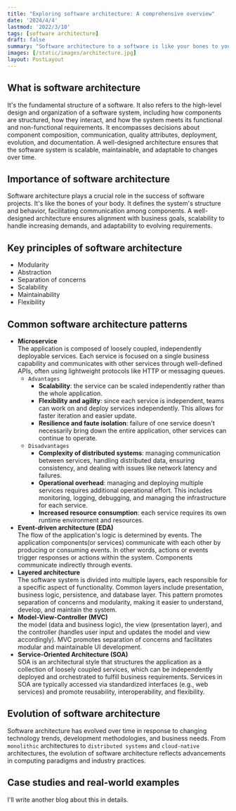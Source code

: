 ```yaml
---
title: "Exploring software architecture: A comprehensive overview"
date: '2024/4/4'
lastmod: '2022/3/10'
tags: [software architecture]
draft: false
summary: "Software architecture to a software is like your bones to your body, it's the fundamental structure of a software."
images: [/static/images/architecture.jpg]
layout: PostLayout
---
```


## What is software architecture
It's the fundamental structure of a software.
It also refers to the high-level design and organization of a software system, 
including how components are structured, how they interact, 
and how the system meets its functional and non-functional requirements.
It encompasses decisions about component composition, communication, quality attributes, deployment, evolution, and documentation. 
A well-designed architecture ensures that the software system is scalable, maintainable, and adaptable to changes over time.

## Importance of software architecture
Software architecture plays a crucial role in the success of software projects. It's like the bones of your body.
It defines the system's structure and behavior, facilitating communication among components. A well-designed architecture ensures alignment with business goals,
scalability to handle increasing demands, and adaptability to evolving requirements.

## Key principles of software architecture
- Modularity
- Abstraction
- Separation of concerns
- Scalability
- Maintainability
- Flexibility

## Common software architecture patterns
- **Microservice**  
  The application is composed of loosely coupled, independently deployable services. 
  Each service is focused on a single business capability and communicates with other services through well-defined APIs, 
  often using lightweight protocols like HTTP or messaging queues.
    - `Advantages`
      - **Scalability**: the service can be scaled independently rather than the whole application.
      - **Flexibility and agility**: since each service is independent, teams can work on and deploy services independently. This allows for faster iteration and easier update.
      - **Resilience and faute isolation**: failure of one service doesn't necessarily bring down the entire application, other services can continue to operate.
    - `Disadvantages`
      - **Complexity of distributed systems**: managing communication between services, handling distributed data, ensuring consistency, and dealing with issues like network latency and failures.
      - **Operational overhead**: managing and deploying multiple services requires additional operational effort. This includes monitoring, logging, debugging, and managing the infrastructure for each service.
      - **Increased resource consumption**: each service requires its own runtime environment and resources.
- **Event-driven architecture (EDA)**  
    The flow of the application's logic is determined by events. The application components(or services) communicate with each other by producing or consuming events.
    In other words, actions or events trigger responses or actions within the system. Components communicate indirectly through events.
- **Layered architecture**  
    The software system is divided into multiple layers, each responsible for a specific aspect of functionality. Common layers include presentation, business logic, persistence, and database layer.
    This pattern promotes separation of concerns and modularity, making it easier to understand, develop, and maintain the system.
- **Model-View-Controller (MVC)**  
  the model (data and business logic), the view (presentation layer), and the controller (handles user input and updates the model and view accordingly). 
  MVC promotes separation of concerns and facilitates modular and maintainable UI development.
- **Service-Oriented Architecture (SOA)**  
  SOA is an architectural style that structures the application as a collection of loosely coupled services, which can be independently deployed and orchestrated to fulfill business requirements. Services in SOA are typically accessed via standardized interfaces (e.g., web services) and promote reusability, interoperability, and flexibility.

## Evolution of software architecture
Software architecture has evolved over time in response to changing technology trends, development methodologies, and business needs. 
From `monolithic` architectures to `distributed systems` and `cloud-native` architectures, the evolution of software architecture reflects advancements in computing paradigms and industry practices.
  
## Case studies and real-world examples
I'll write another blog about this in details.

  



